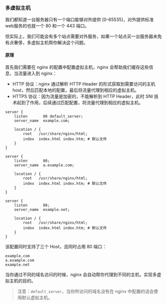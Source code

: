 ### 多虚拟主机

我们都知道一台服务器只有一个端口能够对外提供 [0-65535]，对外提供标准web服务的也就一个 80 和一个 443 端口。

但实际上，我们可能会有多个站点需要对外服务，如果一个站点买一台服务器未免有点奢侈，多虚拟主机帮你解决这个问题。

#### 原理

首先我们需要在 nginx 的配置中配置虚拟主机，nginx 会帮助我们缓存这些信息，当流量进入到 nginx：

* HTTP 协议：nginx 通过解析 HTTP Header 的形式获取到需要访问的主机 host，然后匹配本地的配置，最后将流量代理到相应的虚拟主机。
* HTTPS 协议：因为流量是加密的，不能解析到 HTTP Header，此时 SNI 技术起到了作用，后续通过匹配配置，将流量代理到相应的虚拟主机。

```
server {
    listen       80 default_server;
    server_name  example.com;

    location / {
        root   /usr/share/nginx/html;
        index  index.html index.htm; # 默认文件
    }
}

server {
    listen       80;
    server_name  a.example.com;

    location / {
        root   /usr/share/nginx/html;
        index  index.html index.htm; # 默认文件
    }
}

server {
    listen       80;
    server_name  example.net;

    location / {
        root   /usr/share/nginx/html;
        index  index.html index.htm; # 默认文件
    }
}
```

该配置同时支持了三个 Host，且同时占用 80 端口：

```
example.com
a.example.com
example.net
```

当你通过不同的域名访问的时候，nginx 会自动帮你代理到不同的主机，实现多虚拟主机的目的。

> 注意：`default_server`，当你所访问的域名没有在 nginx 中配置的话会使用默认虚拟主机。

